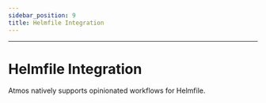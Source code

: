 ```yaml
---
sidebar_position: 9
title: Helmfile Integration
---
```

---

# Helmfile Integration

Atmos natively supports opinionated workflows for Helmfile.
